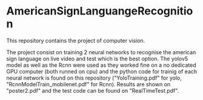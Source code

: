 # AmericanSignLanguangeRecognition

This repository contains the project of computer vision.

The project consist on training 2 neural networks to recognise the american sign language on live video and test which is the best option. The yolov5 model as well as the Rcnn were used as they worked fine on a no dedicated GPU computer (both runned on cpu) and the python code for trainig of each neural network is found on this repository ("YoloTraining.pdf" for yolo, "RcnnModelTrain_mobilenet.pdf" for Rcnn). Results are shown on "poster2.pdf" and the test code can be found on "RealTimeTest.pdf". 

